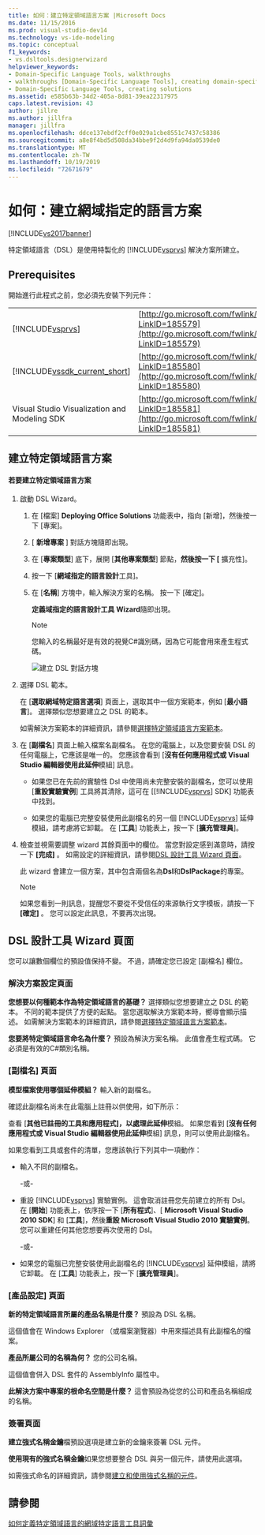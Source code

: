 ```yaml
---
title: 如何：建立特定領域語言方案 |Microsoft Docs
ms.date: 11/15/2016
ms.prod: visual-studio-dev14
ms.technology: vs-ide-modeling
ms.topic: conceptual
f1_keywords:
- vs.dsltools.designerwizard
helpviewer_keywords:
- Domain-Specific Language Tools, walkthroughs
- walkthroughs [Domain-Specific Language Tools], creating domain-specific language
- Domain-Specific Language Tools, creating solutions
ms.assetid: e585b63b-34d2-405a-8d81-39ea22317975
caps.latest.revision: 43
author: jillre
ms.author: jillfra
manager: jillfra
ms.openlocfilehash: ddce137ebdf2cff0e029a1cbe8551c7437c58386
ms.sourcegitcommit: a8e8f4bd5d508da34bbe9f2d4d9fa94da0539de0
ms.translationtype: MT
ms.contentlocale: zh-TW
ms.lasthandoff: 10/19/2019
ms.locfileid: "72671679"
---
```

# <a name="how-to-create-a-domain-specific-language-solution"></a>如何：建立網域指定的語言方案
[!INCLUDE[vs2017banner](../includes/vs2017banner.md)]

特定領域語言（DSL）是使用特製化的 [!INCLUDE[vsprvs](../includes/vsprvs-md.md)] 解決方案所建立。

## <a name="prerequisites"></a>Prerequisites
 開始進行此程式之前，您必須先安裝下列元件：

|||
|-|-|
|[!INCLUDE[vsprvs](../includes/vsprvs-md.md)]|[http://go.microsoft.com/fwlink/?LinkID=185579](http://go.microsoft.com/fwlink/?LinkID=185579)|
|[!INCLUDE[vssdk_current_short](../includes/vssdk-current-short-md.md)]|[http://go.microsoft.com/fwlink/?LinkID=185580](http://go.microsoft.com/fwlink/?LinkID=185580)|
|Visual Studio Visualization and Modeling SDK|[http://go.microsoft.com/fwlink/?LinkID=185581](http://go.microsoft.com/fwlink/?LinkID=185581)|

## <a name="creating-a-domain-specific-language-solution"></a>建立特定領域語言方案

#### <a name="to-create-a-domain-specific-language-solution"></a>若要建立特定領域語言方案

1. 啟動 DSL Wizard。

   1. 在 [檔案] **Deploying Office Solutions** 功能表中，指向 [新增]，然後按一下 [專案]。

   2. [ **新增專案** ] 對話方塊隨即出現。

   3. 在 [**專案類型**] 底下，展開 [**其他專案類型**] 節點，**然後按一下 [** 擴充性]。

   4. 按一下 [**網域指定的語言設計**工具]。

   5. 在 [**名稱**] 方塊中，輸入解決方案的名稱。 按一下 [確定]。

       **定義域指定的語言設計工具 Wizard**隨即出現。

      > [!NOTE]
      > 您輸入的名稱最好是有效的視覺C#識別碼，因為它可能會用來產生程式碼。

      ![建立 DSL 對話方塊](../modeling/media/create-dsldialog.png "Create_DSLDialog")

2. 選擇 DSL 範本。

    在 [**選取網域特定語言選項**] 頁面上，選取其中一個方案範本，例如 [**最小語言**]。 選擇類似您想要建立之 DSL 的範本。

    如需解決方案範本的詳細資訊，請參閱[選擇特定領域語言方案範本](../modeling/choosing-a-domain-specific-language-solution-template.md)。

3. 在 [**副檔名**] 頁面上輸入檔案名副檔名。 在您的電腦上，以及您要安裝 DSL 的任何電腦上，它應該是唯一的。 您應該會看到 [**沒有任何應用程式或 Visual Studio 編輯器使用此延伸**模組] 訊息。

   - 如果您已在先前的實驗性 Dsl 中使用尚未完整安裝的副檔名，您可以使用 [**重設實驗實例**] 工具將其清除，這可在 [[!INCLUDE[vsprvs](../includes/vsprvs-md.md)] SDK] 功能表中找到。

   - 如果您的電腦已完整安裝使用此副檔名的另一個 [!INCLUDE[vsprvs](../includes/vsprvs-md.md)] 延伸模組，請考慮將它卸載。 在 [**工具**] 功能表上，按一下 [**擴充管理員**]。

4. 檢查並視需要調整 wizard 其餘頁面中的欄位。 當您對設定感到滿意時，請按一下 **[完成]** 。 如需設定的詳細資訊，請參閱[DSL 設計工具 Wizard 頁面](#settings)。

    此 wizard 會建立一個方案，其中包含兩個名為**Dsl**和**DslPackage**的專案。

   > [!NOTE]
   > 如果您看到一則訊息，提醒您不要從不受信任的來源執行文字模板，請按一下 **[確定]** 。 您可以設定此訊息，不要再次出現。

## <a name="settings"></a>DSL 設計工具 Wizard 頁面
 您可以讓數個欄位的預設值保持不變。 不過，請確定您已設定 [副檔名] 欄位。

### <a name="solution-settings-page"></a>解決方案設定頁面
 **您想要以何種範本作為特定領域語言的基礎？**
選擇類似您想要建立之 DSL 的範本。 不同的範本提供了方便的起點。 當您選取解決方案範本時，嚮導會顯示描述。 如需解決方案範本的詳細資訊，請參閱[選擇特定領域語言方案範本](../modeling/choosing-a-domain-specific-language-solution-template.md)。

 **您要將特定領域語言命名為什麼？**
預設為解決方案名稱。 此值會產生程式碼。 它必須是有效的C#類別名稱。

### <a name="file-extension-page"></a>[副檔名] 頁面
 **模型檔案使用哪個延伸模組？**
輸入新的副檔名。

 確認此副檔名尚未在此電腦上註冊以供使用，如下所示：

 查看 [**其他已註冊的工具和應用程式]，以處理此延伸**模組。 如果您看到 [**沒有任何應用程式或 Visual Studio 編輯器使用此延伸**模組] 訊息，則可以使用此副檔名。

 如果您看到工具或套件的清單，您應該執行下列其中一項動作：

- 輸入不同的副檔名。

     \-或-

- 重設 [!INCLUDE[vsprvs](../includes/vsprvs-md.md)] 實驗實例。 這會取消註冊您先前建立的所有 Dsl。 在 [**開始**] 功能表上，依序按一下 [**所有程式**]、[ **Microsoft Visual Studio 2010 SDK**] 和 [**工具**]，然後**重設 Microsoft Visual Studio 2010 實驗實例**。 您可以重建任何其他您想要再次使用的 Dsl。

     \-或-

- 如果您的電腦已完整安裝使用此副檔名的 [!INCLUDE[vsprvs](../includes/vsprvs-md.md)] 延伸模組，請將它卸載。 在 [**工具**] 功能表上，按一下 [**擴充管理員**]。

### <a name="product-settings-page"></a>[產品設定] 頁面
 **新的特定領域語言所屬的產品名稱是什麼？**
預設為 DSL 名稱。

 這個值會在 Windows Explorer （或檔案瀏覽器）中用來描述具有此副檔名的檔案。

 **產品所屬公司的名稱為何？**
您的公司名稱。

 這個值會併入 DSL 套件的 AssemblyInfo 屬性中。

 **此解決方案中專案的根命名空間是什麼？**
這會預設為從您的公司和產品名稱組成的名稱。

### <a name="signing-page"></a>簽署頁面
 **建立強式名稱金鑰**檔預設選項是建立新的金鑰來簽署 DSL 元件。

 **使用現有的強式名稱金鑰**如果您想要整合 DSL 與另一個元件，請使用此選項。

 如需強式命名的詳細資訊，請參閱[建立和使用強式名稱的元件](http://go.microsoft.com/fwlink/?LinkId=186073)。

## <a name="see-also"></a>請參閱
 [如何定義特定領域語言的](../modeling/how-to-define-a-domain-specific-language.md)[網域特定語言工具詞彙](https://msdn.microsoft.com/ca5e84cb-a315-465c-be24-76aa3df276aa)
